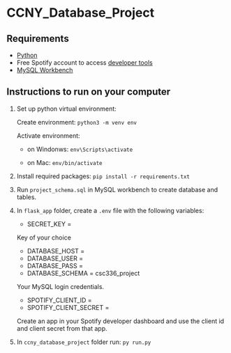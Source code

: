 # CCNY_Database_Project

## Requirements 

- [Python](https://www.python.org/downloads/)
- Free Spotify account to access [developer tools](https://developer.spotify.com/dashboard/)
- [MySQL Workbench](https://dev.mysql.com/doc/workbench/en/wb-windows.html)

## Instructions to run on your computer

1. Set up python virtual environment: 
    
    Create environment: `python3 -m venv env`

    Activate environment:

    - on Windonws: `env\Scripts\activate`

    - on Mac: `env/bin/activate`

2. Install required packages: `pip install -r requirements.txt`

3. Run `project_schema.sql` in MySQL workbench to create database and tables.

4. In `flask_app` folder, create a `.env` file with the following variables:
    - SECRET_KEY = 

    Key of your choice 

    - DATABASE_HOST = 
    - DATABASE_USER = 
    - DATABASE_PASS = 
    - DATABASE_SCHEMA = csc336_project

    Your MySQL login credentials.

    - SPOTIFY_CLIENT_ID = 
    - SPOTIFY_CLIENT_SECRET = 

    Create an app in your Spotify developer dashboard and use the client id and client secret from that app.

5. In `ccny_database_project` folder run: `py run.py`